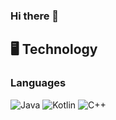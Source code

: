 ### Hi there 👋


<!--START_SECTION-->
<!--END_SECTION:waka-->
## 🖥️ **Technology**

### **Languages**
![Java](https://img.shields.io/badge/java-white.svg?style=for-the-badge&logo=openjdk&logoColor=%FF0000FF&link=https%3A%2F%2Fopenjdk.org%2F)
![Kotlin](https://img.shields.io/badge/kotlin-black?style=for-the-badge&logo=kotlin&logoColor=%257F52FF&link=https%3A%2F%2Fkotlinlang.org%2F)
![C++](https://img.shields.io/badge/c++-%2300599C.svg?style=for-the-badge&logo=c%2B%2B&logoColor=white)
